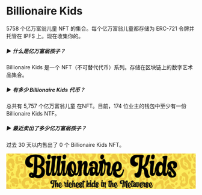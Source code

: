 # Billionaire Kids

5758 个亿万富翁儿童 NFT 的集合。每个亿万富翁儿童都存储为 ERC-721 令牌并托管在 IPFS 上。现在收集你的。

##### ▶ 什么是亿万富翁孩子？

Billionaire Kids 是一个 NFT（不可替代代币）系列。存储在区块链上的数字艺术品集合。

##### ▶ 有多少 Billionaire Kids 代币？

总共有 5,757 个亿万富翁儿童 在NFT。目前，174 位业主的钱包中至少有一份 Billionaire Kids NTF。

##### ▶ 最近卖出了多少亿万富翁孩子？

过去 30 天以内售出了 0 个 Billionaire Kids NFT。

![NFT](unnamed.png)

